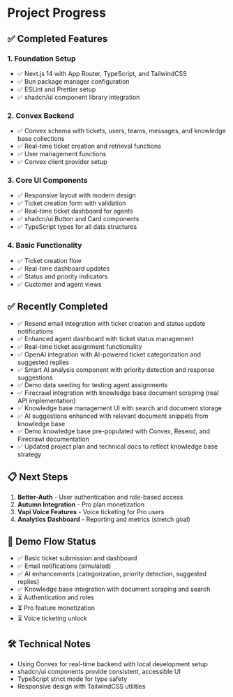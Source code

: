 # Project Progress

## ✅ Completed Features

### 1. Foundation Setup
- ✅ Next.js 14 with App Router, TypeScript, and TailwindCSS
- ✅ Bun package manager configuration
- ✅ ESLint and Prettier setup
- ✅ shadcn/ui component library integration

### 2. Convex Backend
- ✅ Convex schema with tickets, users, teams, messages, and knowledge base collections
- ✅ Real-time ticket creation and retrieval functions
- ✅ User management functions
- ✅ Convex client provider setup

### 3. Core UI Components
- ✅ Responsive layout with modern design
- ✅ Ticket creation form with validation
- ✅ Real-time ticket dashboard for agents
- ✅ shadcn/ui Button and Card components
- ✅ TypeScript types for all data structures

### 4. Basic Functionality
- ✅ Ticket creation flow
- ✅ Real-time dashboard updates
- ✅ Status and priority indicators
- ✅ Customer and agent views

## ✅ Recently Completed
- ✅ Resend email integration with ticket creation and status update notifications
- ✅ Enhanced agent dashboard with ticket status management
- ✅ Real-time ticket assignment functionality
- ✅ OpenAI integration with AI-powered ticket categorization and suggested replies
- ✅ Smart AI analysis component with priority detection and response suggestions
- ✅ Demo data seeding for testing agent assignments
- ✅ Firecrawl integration with knowledge base document scraping (real API implementation)
- ✅ Knowledge base management UI with search and document storage
- ✅ AI suggestions enhanced with relevant document snippets from knowledge base
- ✅ Demo knowledge base pre-populated with Convex, Resend, and Firecrawl documentation
- ✅ Updated project plan and technical docs to reflect knowledge base strategy

## 📋 Next Steps
1. **Better-Auth** - User authentication and role-based access
2. **Autumn Integration** - Pro plan monetization
3. **Vapi Voice Features** - Voice ticketing for Pro users
4. **Analytics Dashboard** - Reporting and metrics (stretch goal)

## 🎯 Demo Flow Status
- ✅ Basic ticket submission and dashboard
- ✅ Email notifications (simulated)
- ✅ AI enhancements (categorization, priority detection, suggested replies)
- ✅ Knowledge base integration with document scraping and search
- ⏳ Authentication and roles
- ⏳ Pro feature monetization
- ⏳ Voice ticketing unlock

## 🛠️ Technical Notes
- Using Convex for real-time backend with local development setup
- shadcn/ui components provide consistent, accessible UI
- TypeScript strict mode for type safety
- Responsive design with TailwindCSS utilities
